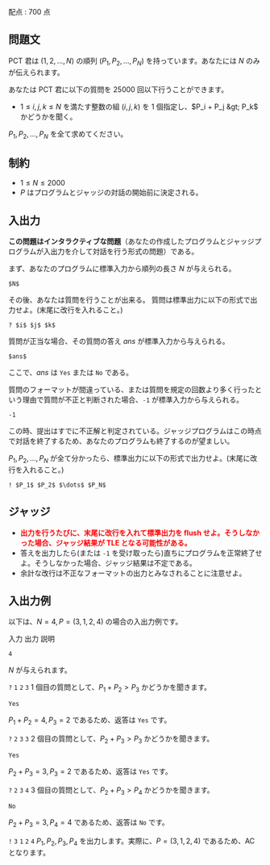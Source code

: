 配点 : $700$ 点

## 問題文

PCT 君は $(1,2,\dots,N)$ の順列 $(P_1,P_2,\dots,P_N)$ を持っています。あなたには $N$ のみが伝えられます。

あなたは PCT 君に以下の質問を $25000$ 回以下行うことができます。

- $1 \le i,j,k \le N$ を満たす整数の組 $(i,j,k)$ を $1$ 個指定し、$P_i + P_j &gt; P_k$ かどうかを聞く。

$P_1,P_2,\dots,P_N$ を全て求めてください。

## 制約

- $1 \le N \le 2000$
- $P$ はプログラムとジャッジの対話の開始前に決定される。

## 入出力

**この問題はインタラクティブな問題**（あなたの作成したプログラムとジャッジプログラムが入出力を介して対話を行う形式の問題）である。

まず、あなたのプログラムに標準入力から順列の長さ $N$ が与えられる。

```plain
$N$
```

その後、あなたは質問を行うことが出来る。
質問は標準出力に以下の形式で出力せよ。(末尾に改行を入れること。)

```plain
? $i$ $j$ $k$
```

質問が正当な場合、その質問の答え $ans$ が標準入力から与えられる。

```plain
$ans$
```

ここで、$ans$ は `Yes` または `No` である。

質問のフォーマットが間違っている、または質問を規定の回数より多く行ったという理由で質問が不正と判断された場合、`-1` が標準入力から与えられる。

```plain
-1
```

この時、提出はすでに不正解と判定されている。ジャッジプログラムはこの時点で対話を終了するため、あなたのプログラムも終了するのが望ましい。

$P_1,P_2,\dots,P_N$ が全て分かったら、標準出力に以下の形式で出力せよ。(末尾に改行を入れること。)

```plain
! $P_1$ $P_2$ $\dots$ $P_N$
```

## ジャッジ

- <span style="color:red">**出力を行うたびに、末尾に改行を入れて標準出力を flush せよ。そうしなかった場合、ジャッジ結果が TLE となる可能性がある。**</span>
- 答えを出力したら(または `-1` を受け取ったら)直ちにプログラムを正常終了せよ。そうしなかった場合、ジャッジ結果は不定である。
- 余計な改行は不正なフォーマットの出力とみなされることに注意せよ。

## 入出力例

以下は、$N = 4,P=(3,1,2,4)$ の場合の入出力例です。

入力
出力
説明

`4`

$N$ が与えられます。

`?` `1` `2` `3`
$1$ 個目の質問として、$P_1 + P_2 > P_3$ かどうかを聞きます。

`Yes`

$P_1 + P_2=4,P_3=2$ であるため、返答は `Yes` です。

`?` `2` `3` `3`
$2$ 個目の質問として、$P_2 + P_3 > P_3$ かどうかを聞きます。

`Yes`

$P_2 + P_3=3,P_3=2$ であるため、返答は `Yes` です。

`?` `2` `3` `4`
$3$ 個目の質問として、$P_2 + P_3 > P_4$ かどうかを聞きます。

`No`

$P_2 + P_3=3,P_4=4$ であるため、返答は `No` です。

`!` `3` `1` `2` `4`
$P_1,P_2,P_3,P_4$ を出力します。実際に、$P=(3,1,2,4)$ であるため、AC となります。
